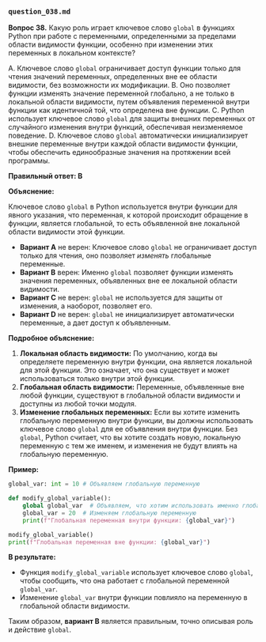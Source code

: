 ### `question_038.md`

**Вопрос 38.** Какую роль играет ключевое слово `global` в функциях Python при работе с переменными, определенными за пределами области видимости функции, особенно при изменении этих переменных в локальном контексте?

A.  Ключевое слово `global` ограничивает доступ функции только для чтения значений переменных, определенных вне ее области видимости, без возможности их модификации.
B.  Оно позволяет функции изменять значение переменной глобально, а не только в локальной области видимости, путем объявления переменной внутри функции как идентичной той, что определена вне функции.
C.  Python использует ключевое слово `global` для защиты внешних переменных от случайного изменения внутри функций, обеспечивая неизменяемое поведение.
D.  Ключевое слово `global` автоматически инициализирует внешние переменные внутри каждой области видимости функции, чтобы обеспечить единообразные значения на протяжении всей программы.

**Правильный ответ: B**

**Объяснение:**

Ключевое слово `global` в Python используется внутри функции для явного указания, что переменная, к которой происходит обращение в функции, является глобальной, то есть объявленной вне локальной области видимости этой функции.

*   **Вариант A** не верен: Ключевое слово `global` не ограничивает доступ только для чтения, оно позволяет *изменять* глобальные переменные.
*   **Вариант B** верен: Именно `global` позволяет функции изменять значения переменных, объявленных вне ее локальной области видимости.
*   **Вариант C** не верен: `global` не используется для защиты от изменения, а наоборот, позволяет его.
*   **Вариант D** не верен:  `global` не инициализирует автоматически переменные, а дает доступ к объявленным.

**Подробное объяснение:**

1.  **Локальная область видимости:** По умолчанию, когда вы определяете переменную внутри функции, она является локальной для этой функции. Это означает, что она существует и может использоваться только внутри этой функции.
2.  **Глобальная область видимости:** Переменные, объявленные вне любой функции, существуют в глобальной области видимости и доступны из любой точки модуля.
3.  **Изменение глобальных переменных:** Если вы хотите изменить глобальную переменную внутри функции, вы должны использовать ключевое слово `global` для ее объявления внутри функции.  Без `global`, Python считает, что вы хотите создать новую, локальную переменную с тем же именем, и изменения не будут влиять на глобальную переменную.

**Пример:**

```python
global_var: int = 10 # Объявляем глобальную переменную

def modify_global_variable():
    global global_var  # Объявляем, что хотим использовать именно глобальную переменную
    global_var = 20  # Изменяем глобальную переменную
    print(f"Глобальная переменная внутри функции: {global_var}")

modify_global_variable()
print(f"Глобальная переменная вне функции: {global_var}")
```

**В результате:**

*   Функция `modify_global_variable` использует ключевое слово `global`, чтобы сообщить, что она работает с глобальной переменной `global_var`.
*   Изменение  `global_var` внутри функции повлияло на переменную в глобальной области видимости.

Таким образом, **вариант B** является правильным, точно описывая роль и действие `global`.
